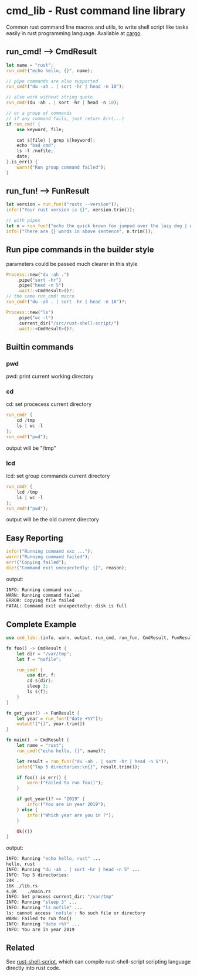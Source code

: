 # cmd_lib - Rust command line library

Common rust command line macros and utils, to write shell script like tasks
easily in rust programming language.
Available at [cargo](https://crates.io/crates/cmd_lib).


## run_cmd! --> CmdResult
```rust
let name = "rust";
run_cmd!("echo hello, {}", name);

// pipe commands are also supported
run_cmd!("du -ah . | sort -hr | head -n 10");

// also work without string quote
run_cmd!(du -ah . | sort -hr | head -n 10);

// or a group of commands
// if any command fails, just return Err(...)
if run_cmd! {
    use keyword, file;

    cat ${file} | grep ${keyword};
    echo "bad cmd";
    ls -l /nofile;
    date;
}.is_err() {
    warn!("Run group command failed");
}
```

## run_fun! --> FunResult
```rust
let version = run_fun!("rustc --version")?;
info!("Your rust version is {}", version.trim());

// with pipes
let n = run_fun!("echo the quick brown fox jumped over the lazy dog | wc -w")?;
info!("There are {} words in above sentence", n.trim());
```

## Run pipe commands in the builder style

parameters could be passed much clearer in this style
```rust
Process::new("du -ah .")
    .pipe("sort -hr")
    .pipe("head -n 5")
    .wait::<CmdResult>()?;
// the same run_cmd! macro
run_cmd!("du -ah . | sort -hr | head -n 10")?;

Process::new("ls")
    .pipe("wc -l")
    .current_dir("/src/rust-shell-script/")
    .wait::<CmdResult>()?;
```

## Builtin commands
### pwd
pwd: print current working directory

### cd
cd: set procecess current directory

```rust
run_cmd! {
    cd /tmp
    ls | wc -l
};
run_cmd!("pwd");
```

output will be "/tmp"

### lcd
lcd: set group commands current directory

```rust
run_cmd! {
    lcd /tmp
    ls | wc -l
};
run_cmd!("pwd");
```

output will be the old current directory

## Easy Reporting
```rust
info!("Running command xxx ...");
warn!("Running command failed");
err!("Copying failed");
die!("Command exit unexpectedly: {}", reason);
```
output:
```bash
INFO: Running command xxx ...
WARN: Running command failed
ERROR: Copying file failed
FATAL: Command exit unexpectedly: disk is full
```

## Complete Example

```rust
use cmd_lib::{info, warn, output, run_cmd, run_fun, CmdResult, FunResult};

fn foo() -> CmdResult {
    let dir = "/var/tmp";
    let f = "nofile";

    run_cmd! {
        use dir, f;
        cd ${dir};
        sleep 3;
        ls ${f};
    }
}

fn get_year() -> FunResult {
    let year = run_fun!("date +%Y")?;
    output!("{}", year.trim())
}

fn main() -> CmdResult {
    let name = "rust";
    run_cmd!("echo hello, {}", name)?;

    let result = run_fun!("du -ah . | sort -hr | head -n 5")?;
    info!("Top 5 directories:\n{}", result.trim());

    if foo().is_err() {
        warn!("Failed to run foo()");
    }

    if get_year()? == "2019" {
        info!("You are in year 2019");
    } else {
        info!("Which year are you in ?");
    }

    Ok(())
}
```

output:
```bash
INFO: Running "echo hello, rust" ...
hello, rust
INFO: Running "du -ah . | sort -hr | head -n 5" ...
INFO: Top 5 directories:
24K .
16K ./lib.rs
4.0K    ./main.rs
INFO: Set process current_dir: "/var/tmp"
INFO: Running "sleep 3" ...
INFO: Running "ls nofile" ...
ls: cannot access 'nofile': No such file or directory
WARN: Failed to run foo()
INFO: Running "date +%Y" ...
INFO: You are in year 2019
```

## Related

See [rust-shell-script](https://github.com/rust-shell-script/rust-shell-script/), which can compile
rust-shell-script scripting language directly into rust code.
